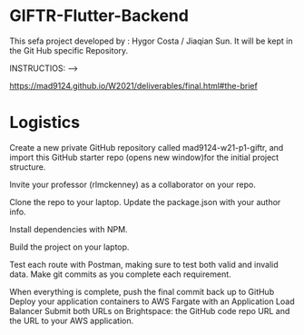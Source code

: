 # GIFTR-Flutter-Backend

This sefa project developed by : Hygor Costa / Jiaqian Sun.
It will be kept in the Git Hub specific Repository.

INSTRUCTIOS: -->

https://mad9124.github.io/W2021/deliverables/final.html#the-brief

<!-- teste  -->
<h1> Logistics </h1> 
Create a new private GitHub repository called mad9124-w21-p1-giftr, and import this GitHub starter repo (opens new window)for the initial project structure.

Invite your professor (rlmckenney) as a collaborator on your repo.

Clone the repo to your laptop.
Update the package.json with your author info.

Install dependencies with NPM.

Build the project on your laptop.

Test each route with Postman, making sure to test both valid and invalid data.
Make git commits as you complete each requirement.

When everything is complete, push the final commit back up to GitHub
Deploy your application containers to AWS Fargate with an Application Load Balancer
Submit both URLs on Brightspace: the GitHub code repo URL and the URL to your AWS application.
